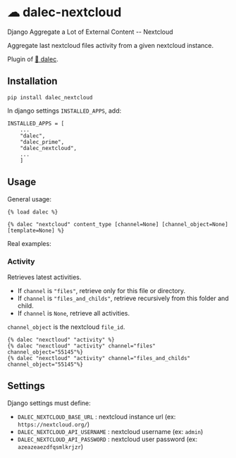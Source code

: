# ☁ dalec-nextcloud

Django Aggregate a Lot of External Content -- Nextcloud

Aggregate last nextcloud files activity from a given nextcloud instance.

Plugin of [🤖 dalec](https://github.com/webu/dalec).

## Installation

```
pip install dalec_nextcloud
```

In django settings `INSTALLED_APPS`, add:

```
INSTALLED_APPS = [
    ...
    "dalec",
    "dalec_prime",
    "dalec_nextcloud",
    ...
    ]
```


## Usage

General usage:
```django
{% load dalec %}

{% dalec "nextcloud" content_type [channel=None] [channel_object=None] [template=None] %}
```

Real examples:

### Activity

Retrieves latest activities.

 - If `channel` is `"files"`, retrieve only for this file or directory.
 - If `channel` is `"files_and_childs"`, retrieve recursively from this folder and child.
 - If `channel` is `None`, retrieve all activities.

`channel_object` is the nextcloud `file_id`.

```django
{% dalec "nexctloud" "activity" %}
{% dalec "nexctloud" "activity" channel="files" channel_object="55145"%}
{% dalec "nexctloud" "activity" channel="files_and_childs" channel_object="55145"%}
```


## Settings

Django settings must define:

  - `DALEC_NEXTCLOUD_BASE_URL` : nextcloud instance url (ex: `https://nextcloud.org/`)
  - `DALEC_NEXTCLOUD_API_USERNAME` : nextcloud username (ex: `admin`)
  - `DALEC_NEXTCLOUD_API_PASSWORD` : nextcloud user password (ex: `azeazeaezdfqsmlkrjzr`)


